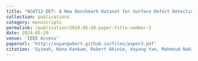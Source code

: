 ```yaml
---
title: "NCAT12-DET: A New Benchmark Dataset for Surface Defect Detection and a Comparative Study"
collection: publications
category: manuscripts
permalink: /publication/2024-05-20-paper-title-number-3
date: 2024-05-20
venue: 'IEEE Access'
paperurl: 'http://xuyangabert.github.io/files/paper3.pdf'
citation: 'Gyimah, Nana Kankam, Robert Akinie, Xuyang Yan, Mahmoud Nabil, Kishor Datta Gupta, Abdollah Homaifar, Vahid Hemmati, and Daniel Opoku. (2024) "NCAT12-DET: A New Benchmark Dataset for Surface Defect Detection and a Comparative Study." IEEE Access.'
---
```

